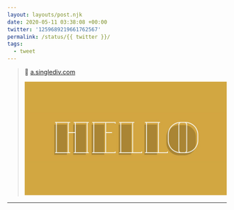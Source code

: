 ```yaml
---
layout: layouts/post.njk
date: 2020-05-11 03:38:08 +00:00
twitter: '1259689219661762567'
permalink: /status/{{ twitter }}/
tags: 
  - tweet
---
```


> 👋 [a.singlediv.com](https://a.singlediv.com)
> 
> ![The word HELLO in white outlined serif on golden background.](/img/1259689219661762567-EXtQV2JUcAEfNDP.jpg)

---
